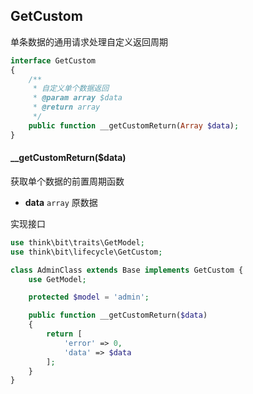 ## GetCustom

单条数据的通用请求处理自定义返回周期

```php
interface GetCustom
{
    /**
     * 自定义单个数据返回
     * @param array $data
     * @return array
     */
    public function __getCustomReturn(Array $data);
}
```

#### __getCustomReturn($data)

获取单个数据的前置周期函数

- **data** `array` 原数据

实现接口

```php
use think\bit\traits\GetModel;
use think\bit\lifecycle\GetCustom;

class AdminClass extends Base implements GetCustom {
    use GetModel;

    protected $model = 'admin';

    public function __getCustomReturn($data)
    {
        return [
            'error' => 0,
            'data' => $data
        ];
    }
}
```